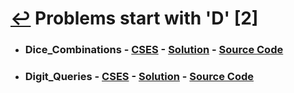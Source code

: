 # [↩](/README.md) Problems start with 'D' [2]

- ### Dice_Combinations - [CSES](https://cses.fi/problemset/task/1633) - [Solution](https://www.youtube.com/watch?v=G6Et8daDTHU) - [Source Code](Dice_Combinations.cpp)

- ### Digit_Queries - [CSES](https://cses.fi/problemset/task/2431) - [Solution](https://www.youtube.com/watch?v=QAcH8qD9Pe0) - [Source Code](Digit_Queries.cpp)
